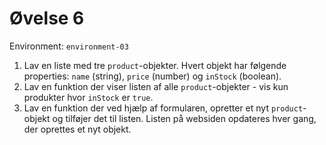# Øvelse 6

Environment: `environment-03`

1. Lav en liste med tre `product`-objekter. Hvert objekt har følgende properties: `name` (string), `price` (number) og `inStock` (boolean).
2. Lav en funktion der viser listen af alle `product`-objekter - vis kun produkter hvor `inStock` er `true`.
3. Lav en funktion der ved hjælp af formularen, opretter et nyt `product`-objekt og tilføjer det til listen. Listen på websiden opdateres hver gang, der oprettes et nyt objekt.
